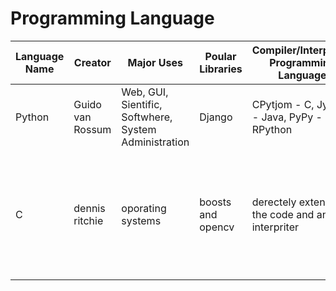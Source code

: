 # Programming Language

| Language Name | Creator | Major Uses | Poular Libraries | Compiler/Interpreter Programming Language | Jobs And Salaries |
| ------------- | ------- | ---------- | ---------------- | ----------------------------------------- | ----------------- |
| Python | Guido van Rossum | Web, GUI, Sientific, Softwhere, System Administration | Django   | CPytjom - C, Jython - Java, PyPy - RPython | | |
| C | dennis ritchie |oporating systems  |boosts and opencv |derectely extended the code and an interpriter |a C proggramer can earn 17641 to 475 643 with a median salary of 86 746 a year | | | 

